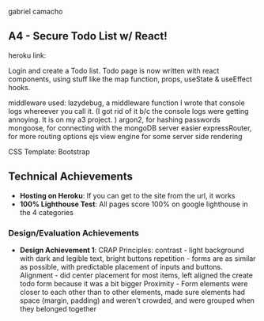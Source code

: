 gabriel camacho

## A4 - Secure Todo List w/ React!

heroku link:

Login and create a Todo list. Todo page is now written with react components, using stuff like the map function, props, useState & useEffect hooks.

middleware used:
lazydebug, a middleware function I wrote that console logs whereever you call it. (I got rid of it b/c the console logs were getting annoying. It is on my a3 project. )
argon2, for hashing passwords
mongoose, for connecting with the mongoDB server easier
expressRouter, for more routing options
ejs view engine for some server side rendering

CSS Template: Bootstrap

## Technical Achievements

- **Hosting on Heroku**: If you can get to the site from the url, it works
- **100% Lighthouse Test**: All pages score 100% on google lighthouse in the 4 categories

### Design/Evaluation Achievements

- **Design Achievement 1**:
  CRAP Principles:
  contrast - light background with dark and legible text, bright buttons
  repetition - forms are as similar as possible, with predictable placement of inputs and buttons.
  Alignment - did center placement for most items, left aligned the create todo form because it was a bit bigger
  Proximity - Form elements were closer to each other than to other elements, made sure elements had space (margin, padding) and weren't crowded, and were grouped when they belonged together
